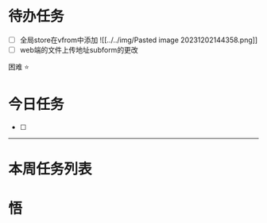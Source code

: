 # 待办任务
- [ ] 全局store在vfrom中添加
![[../../img/Pasted image 20231202144358.png]]
- [ ] web端的文件上传地址subform的更改

困难
⭐

# 今日任务
- [ ] 




------
# 本周任务列表



# 悟